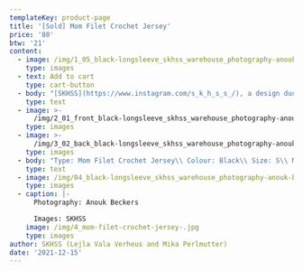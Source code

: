 ```yaml
---
templateKey: product-page
title: '[Sold] Mom Filet Crochet Jersey'
price: '80'
btw: '21'
content:
  - image: /img/1_05_black-longsleeve_skhss_warehouse_photography-anouk-beckers.jpg
    type: images
  - text: Add to cart
    type: cart-button
  - body: "[SKHSS](https://www.instagram.com/s_k_h_s_s_/), a design duo consisting of Lejla Vala Verheus and Mika Perlmutter, centres around a deep exploration of traditional and contemporary female-driven textile crafts and a feminization of utility wear and objects. Expanding upon the relationship between function and decoration, SKHSS juxtaposes intricate historic techniques such as crochet with modern printing methods. The aim of the project is to reintegrate discarded materials back into daily life. Through prolonging the usage of textile crafts in the medium of fashion, the boundaries between techniques and aesthetics of past-present-future are ultimately blended and blurred. \r\n\n\r\n\nThe work of SKHSS takes the shape of a collection of hand-crafted garments made from thrifted t-shirts and sweatshirts adapted with additional materials and techniques like yarn, reflective heat foil, dyes and bleach. The prints engage with the multiple layers of information retrieved from crochet charts, which both instruct how to crochet and at the same time describe the crochet visually. These charts are intricately coded diagrams that use a universal language of symbols. Through reading (crochet) code, recreating and creating new code, SKHSS traces and builds upon this historic information. To imbue the garment with its history and immortalize all the hands at play, footnotes are placed on the inside of the garments, tracing the origin of the elements on the garment."
    type: text
  - image: >-
      /img/2_01_front_black-longsleeve_skhss_warehouse_photography-anouk-beckers.jpg
    type: images
  - image: >-
      /img/3_02_back_black-longsleeve_skhss_warehouse_photography-anouk-beckers.jpg
    type: images
  - body: "Type: Mom Filet Crochet Jersey\\ Colour: Black\\ Size: S\\ Material: 80% cotton 20% polyester\n\nCare instructions:\r Wash 30°C inside out.\r Don’t iron. \rDon’t bleach."
    type: text
  - image: /img/04_black-longsleeve_skhss_warehouse_photography-anouk-beckers.jpg
    type: images
  - caption: |-
      Photography: Anouk Beckers

      Images: SKHSS
    image: /img/4_mom-filet-crochet-jersey-.jpg
    type: images
author: SKHSS (Lejla Vala Verheus and Mika Perlmutter)
date: '2021-12-15'
---
```


